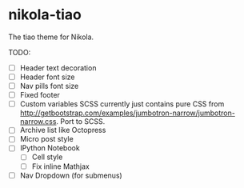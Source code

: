 # nikola-tiao
The tiao theme for Nikola.

TODO:

- [ ] Header text decoration
- [ ] Header font size
- [ ] Nav pills font size
- [ ] Fixed footer
- [ ] Custom variables SCSS currently just contains pure CSS from 
  http://getbootstrap.com/examples/jumbotron-narrow/jumbotron-narrow.css. 
  Port to SCSS.
- [ ] Archive list like Octopress
- [ ] Micro post style
- [ ] IPython Notebook
  - [ ] Cell style
  - [ ] Fix inline Mathjax
- [ ] Nav Dropdown (for submenus)